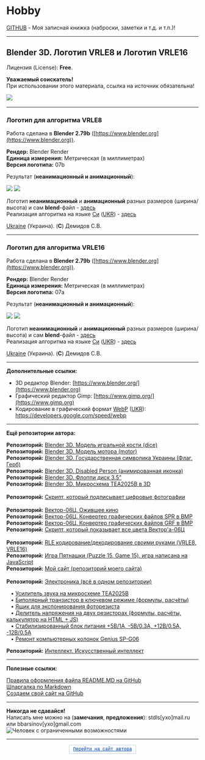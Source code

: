 # Hobby
[GITHUB](https://github.com) - Моя записная книжка (наброски, заметки и т.д. и т.п.)!

<hr>

## Blender 3D. Логотип VRLE8 и Логотип VRLE16

Лицензия (License): **Free**.

**Уважаемый соискатель!**
<br>
При использовании этого материала, ссылка на источник обязательна!

![](https://github.com/drilnet/blender3d-logovrle8-logovrle16/blob/master/UA.png)

<hr>

### Логотип для алгоритма VRLE8

Работа сделана в **Blender 2.79b** ([https://www.blender.org](https://www.blender.org)).

**Рендер:** Blender Render
<br>
**Единица измерения:** Метрическая (в миллиметрах)
<br>
**Версия логотипа:** 07b

Результат (**неанимационный и анимационный**):

![](https://github.com/drilnet/blender3d-logovrle8-logovrle16/blob/master/LogoVRLE8%2C%20ver.%2007b/LogoVRLE8%2C%2055%25%20(352x187).png)
![](https://github.com/drilnet/blender3d-logovrle8-logovrle16/blob/master/LogoVRLE8%2C%20ver.%2007b/LogoVRLE8%2C%2055%25%20(352x187)%20HQ.webp)

Логотип **неанимационный** и **анимационный** разных размеров (ширина/высота) и сам **blend**-файл -
[ здесь](https://github.com/drilnet/blender3d-logovrle8-logovrle16/tree/master/LogoVRLE8%2C%20ver.%2007b)
<br>
Реализация алгоритма на языке [Cи](https://ru.wikipedia.org/wiki/Си_(язык_программирования)) ([UKR](https://uk.wikipedia.org/wiki/C_(мова_програмування))) - [здесь](https://github.com/drilnet/rle)


[Ukraine](https://en.wikipedia.org/wiki/Ukraine) (Украина). (**C**) Демидов С.В.

<hr>

### Логотип для алгоритма VRLE16

Работа сделана в **Blender 2.79b** ([https://www.blender.org](https://www.blender.org)).

**Рендер:** Blender Render
<br>
**Единица измерения:** Метрическая (в миллиметрах)
<br>
**Версия логотипа:** 07a

Результат (**неанимационный и анимационный**):

![](https://github.com/drilnet/blender3d-logovrle8-logovrle16/blob/master/LogoVRLE16%2C%20ver.%2007a/LogoVRLE16.blend%2C%2055%25%20(352x187).png)
![](https://github.com/drilnet/blender3d-logovrle8-logovrle16/blob/master/LogoVRLE16%2C%20ver.%2007a/LogoVRLE16.Animation.blend%2C%2055%25%20(352x187)%20HQ.webp)

Логотип **неанимационный** и **анимационный** разных размеров (ширина/высота) и сам **blend**-файл -
[ здесь](https://github.com/drilnet/blender3d-logovrle8-logovrle16/tree/master/LogoVRLE16%2C%20ver.%2007a)
<br>
Реализация алгоритма на языке [Cи](https://ru.wikipedia.org/wiki/Си_(язык_программирования)) ([UKR](https://uk.wikipedia.org/wiki/C_(мова_програмування))) - [здесь](https://github.com/drilnet/rle)

[Ukraine](https://en.wikipedia.org/wiki/Ukraine) (Украина). (**C**) Демидов С.В.

<hr>

**Дополнительные ссылки:**
* 3D редактор Blender: [https://www.blender.org/](https://www.blender.org)
* Графический редактор Gimp: [https://www.gimp.org/](https://www.gimp.org)
* Кодирование в графический формат [WebP](https://ru.wikipedia.org/wiki/WebP "WebP в Русской Вики") ([UKR](https://uk.wikipedia.org/wiki/WebP "Webp в Украинской Вики")): https://developers.google.com/speed/webp

<hr>

**Ещё репозитории автора:**

**Репозиторий:** [Blender 3D. Модель игральной кости (dice)](https://github.com/drilnet/blender3d-dice2)
<br>
**Репозиторий:** [Blender 3D. Модель мотора (motor)](https://github.com/drilnet/blender3d-motor)
<br>
**Репозиторий:** [Blender 3D. Государственная символика Украины (Флаг, Герб)](https://github.com/drilnet/blender3d-ukrainian-symbols)
<br>
**Репозиторий:** [Blender 3D. Disabled Person (анимированная иконка)](https://github.com/drilnet/blender3d-disabled-person)
<br>
**Репозиторий:** [Blender 3D. Флоппи диск 3.5"](https://github.com/drilnet/blender3d-floppy-disk-35)
<br>
**Репозиторий:** [Blender 3D. Микросхема TEA2025B в 3D](https://github.com/drilnet/blender3d-tea2025b)
<br>
<br>
**Репозиторий:** [Скрипт, который подписывает цифровые фотографии](https://github.com/drilnet/programming-perl-signature-images "Скрипт написан на Perl")
<br>
<br>
**Репозиторий:** [Вектор-06Ц. Ожившее кино](https://github.com/drilnet/vector-06c-kino "Конвертирующие скрипты написаны на Perl")
<br>
**Репозиторий:** [Вектор-06Ц. Конвертер графических файлов SPR в BMP](https://github.com/drilnet/vector-06c-spr2bmp "Конвертер SPR в BMP написан на Си (и есть версия на Perl)")
<br>
**Репозиторий:** [Вектор-06Ц. Конвертер графических файлов GRF в BMP](https://github.com/drilnet/vector-06c-grf2bmp "Конвертер GRF в BMP написан на Си (и есть версия на Perl)")
<br>
**Репозиторий:** [Скрипт, который показывает все цвета Вектор'а-06Ц](https://github.com/drilnet/vector-06c-color256 "Скрипт написан на Perl")
<br>
<br>
**Репозиторий:** [RLE кодирование/декодирование своими руками (VRLE8, VRLE16)](https://github.com/drilnet/rle)
<br>
**Репозиторий:** [Игра Пятнашки (Puzzle 15, Game 15), игра написана на JavaScript](https://github.com/drilnet/puzzle15 "Игра для вашего сайта")
<br>
**Репозиторий:** [Мой сайт (репозиторий моего сайта)](https://github.com/drilnet/drilnet.github.io "Репозиторий сайта https://drilnet.github.io")
<br>
<br>
**Репозиторий:** [Электроника (всё в одном репозитории)](https://github.com/drilnet/electronics)

&nbsp;&nbsp;&nbsp;&bull; [Усилитель звука на микросхеме
 TEA2025B](https://github.com/drilnet/electronics/tree/master/AUDIO%20AMPLIFIER%20TEA2025B "Схема, печатная плата, собранная плата")
<br>
&nbsp;&nbsp;&nbsp;&bull; [Биполярный транзистор в ключевом режиме (формулы, расчёты)](https://github.com/drilnet/electronics/tree/master/Bipolar%20transistor%20in%20key%20mode "Формат файлов: LibreOffice (odt), pdf, TinyCAD (dsn), png, LTspice XVII (asc)")
<br>
&nbsp;&nbsp;&nbsp;&bull; [Ящик для экспонирования фоторезиста](https://github.com/drilnet/electronics/tree/master/Box%20For%20Exposure%20Photoresist "Ящик из подручного материала")
<br>
&nbsp;&nbsp;&nbsp;&bull; [Делитель напряжения на двух резисторах (формулы, расчёты, калькулятор на HTML + JS)](https://github.com/drilnet/electronics/tree/master/Divider%20by%20R1%20and%20R2%20(formulas%2C%20calculations%2C%20HTML%20%2B%20JavaScript%20calculator) "Формат файлов: LibreOffice (odt, odf), pdf, TinyCAD (dsn), png, html, js")
<br>
&nbsp;&nbsp;&nbsp;&bull; [Стабилизированный блок питания +5В/1А, -5В/0.3A, +12В/0.5А, -12В/0.5А](https://github.com/drilnet/electronics/tree/master/Power%20Supply%20%2B5V%2C%20-5V%2C%20%2B12V%2C%20-12V "Трансформаторный (используемые микросхемы: L7805CV, L7905CV, L7812CV, L7912CV)")
<br>
&nbsp;&nbsp;&nbsp;&bull; [Ремонт компьютерных колонок Genius SP-G06](https://github.com/drilnet/electronics/tree/master/Speakers%20Genius%20SP-G06 "Что было и Что стало")
 
 **Репозиторий:** [Интеллект. Искусственный интеллект](https://github.com/drilnet/Intelligence "Intelligence. Artificial Intelligence")
 
<hr>

**Полезные ссылки:**

[Правила оформления файла README.MD на GitHub](https://github.com/OlgaVlasova/markdown-doc/blob/master/README.md#SpecialSymbol "(C) Olga Vlasova")
<br>
[Шпаргалка по Markdown](https://github.com/sandino/Markdown-Cheatsheet "(C) Sandino")
<br>
[Создаем свой сайт на GitHub](https://www.youtube.com/watch?v=05nLdIVfSRU "(C) Анна Блок")

<hr>

**Никогда не сдавайся!**
<br>
Написать мне можно на (**замечания**, **предложения**): stdls[ухо]mail.ru или bbarsinov[ухо]gmail.com
<br>
![](https://github.com/drilnet/blender3d-disabled-person/blob/master/Preview%20GIF/Disabled%20Person%20(mini).gif "Человек с ограниченными возможностями")

<hr>

<div align="center">
<a href="https://drilnet.github.io">
<img src="https://github.com/drilnet/drilnet.github.io/blob/master/images/gotowebsite.gif" title="https://drilnet.github.io">
</a>
</div>
